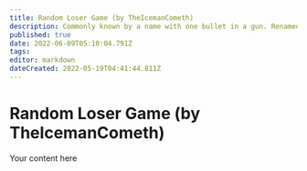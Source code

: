 ```yaml
---
title: Random Loser Game (by TheIcemanCometh)
description: Commonly known by a name with one bullet in a gun. Renamed here as to not offend anyone.
published: true
date: 2022-06-09T05:10:04.791Z
tags: 
editor: markdown
dateCreated: 2022-05-19T04:41:44.811Z
---
```


# Random Loser Game (by TheIcemanCometh)
Your content here